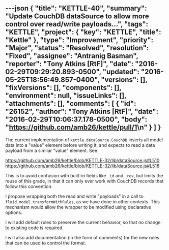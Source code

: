 ---json
{
  "title": "KETTLE-40",
  "summary": "Update CouchDB dataSource to allow more control over read/write payloads...",
  "tags": "KETTLE",
  "project": {
    "key": "KETTLE",
    "title": "Kettle"
  },
  "type": "Improvement",
  "priority": "Major",
  "status": "Resolved",
  "resolution": "Fixed",
  "assignee": "Antranig Basman",
  "reporter": "Tony Atkins [RtF]",
  "date": "2016-02-29T09:29:20.893-0500",
  "updated": "2016-05-25T18:56:49.857-0400",
  "versions": [],
  "fixVersions": [],
  "components": [],
  "environment": null,
  "issueLinks": [],
  "attachments": [],
  "comments": [
    {
      "id": "26152",
      "author": "Tony Atkins [RtF]",
      "date": "2016-02-29T10:06:37.178-0500",
      "body": "<https://github.com/amb26/kettle/pull/1>\n"
    }
  ]
}
---
The current implementation of `kettle.dataSource.CouchDB` inserts all model data into a "value" element before writing it, and expects to read a data payload from a similar "value" element.  See:

<https://github.com/amb26/kettle/blob/KETTLE-32/lib/dataSource.js#L510>\
<https://github.com/amb26/kettle/blob/KETTLE-32/lib/dataSource.js#L518>

This is to avoid confusion with built-in fields like `_id` and `_rev`, but limits the reuse of this grade, in that it can only ever work with CouchDB records that follow this convention.

I propose wrapping both the read and write "payloads" in a call to `fluid.model.transformWithRules`, as we have done in other contexts.  This mechanism would allow the wrapper to be modified using declarative options.

I will add default rules to preserve the current behavior, so that no change to existing code is required.

I will also add documentation (in the form of comments) for the new rules that can be used to control the format.

        